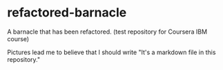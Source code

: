 # refactored-barnacle
A barnacle that has been refactored. (test repository for Coursera IBM course)

Pictures lead me to believe that I should write "It's a markdown file in this repository."
